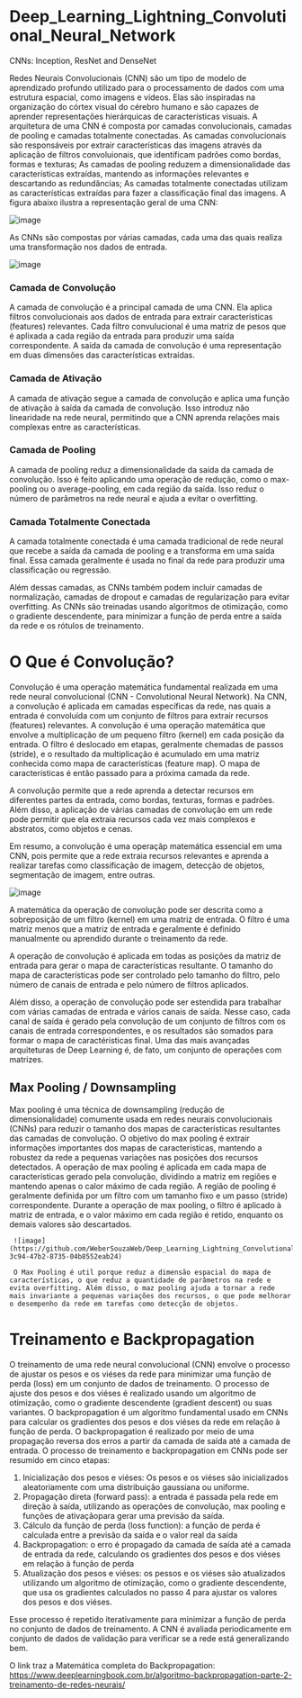 # Deep_Learning_Lightning_Convolutional_Neural_Network
CNNs: Inception, ResNet and DenseNet

Redes Neurais Convolucionais (CNN) são um tipo de modelo de aprendizado profundo utilizado para o processamento de dados com uma estrutura espacial, como imagens e vídeos. Elas são inspiradas na organização do córtex visual do cérebro humano e são capazes de aprender representações hierárquicas de características visuais.
A arquitetura de uma CNN é composta por camadas convolucionais, camadas de pooling e camadas totalmente conectadas. As camadas convolucionais são responsáveis por extrair características das imagens através da aplicação de filtros convoluionais, que identificam padrões como bordas, formas e texturas; As camadas de pooling reduzem a dimensionalidade das características extraídas, mantendo as informações relevantes e descartando as redundâncias; As camadas totalmente conectadas utilizam as características extraídas para fazer a classificação final das imagens. A figura abaixo ilustra a representação geral de uma CNN:

![image](https://github.com/WeberSouzaWeb/Deep_Learning_Lightning_Convolutional_Neural_Network/assets/107212929/8843294e-21e0-4419-b87c-8306e9c42634)

As CNNs são compostas por várias camadas, cada uma das quais realiza uma transformação nos dados de entrada.


![image](https://github.com/WeberSouzaWeb/Deep_Learning_Lightning_Convolutional_Neural_Network/assets/107212929/fa9b5407-6c6a-44c3-9f83-40a6253fd46a)

### Camada de Convolução
  A camada de convolução é a principal camada de uma CNN. Ela aplica filtros convolucionais aos dados de entrada para extrair características (features) relevantes. Cada filtro convulucional é uma matriz de pesos que é aplixada a cada região da entrada para produzir uma saída correspondente. A saída da camada de convolução é uma representação em duas dimensões das características extraídas.

### Camada de Ativação
  A camada de ativação segue a camada de convolução e aplica uma função de ativação à saída da camada de convolução. Isso introduz não linearidade na rede neural, permitindo que a CNN aprenda relações mais complexas entre as características.

### Camada de Pooling
  A camada de pooling reduz a dimensionalidade da saída da camada de convolução. Isso é feito aplicando uma operação de redução, como o max-pooling ou o average-pooling, em cada região da saída. Isso reduz o número de parâmetros na rede neural e ajuda a evitar o overfitting.

### Camada Totalmente Conectada
  A camada totalmente conectada é uma camada tradicional de rede neural que recebe a saída da camada de pooling e a transforma em uma saída final. Essa camada geralmente é usada no final da rede para produzir uma classificação ou regressão.

  Além dessas camadas, as CNNs também podem incluir camadas de normalização, camadas de dropout e camadas de regularização para evitar overfitting. As CNNs são treinadas usando algoritmos de otimização, como o gradiente descendente, para minimizar a função de perda entre a saída da rede e os rótulos de treinamento.


# O Que é Convolução?
Convolução é uma operação matemática fundamental realizada em uma rede neural convolucional (CNN - Convolutional Neural Network). Na CNN, a convolução é aplicada em camadas específicas da rede, nas quais a entrada é convoluída com um conjunto de filtros para extrair recursos (features) relevantes. 
A convolução é uma operação matemática que envolve a multiplicação de um pequeno filtro (kernel) em cada posição da entrada. O filtro é deslocado em etapas, geralmente chemadas de passos (stride), e o resultado da multiplicação é acumulado em uma matriz conhecida como mapa de características (feature map). O mapa de características é então passado para a próxima camada da rede.

A convolução permite que a rede aprenda a detectar recursos em diferentes partes da entrada, como bordas, texturas, formas e padrões. Além disso, a aplicação de várias camadas de convolução em um rede pode permitir que ela extraia recursos cada vez mais complexos e abstratos, como objetos e cenas.

Em resumo, a convolução é uma operaçãp matemática essencial em uma CNN, pois permite que a rede extraia recursos relevantes e aprenda a realizar tarefas como classificação de imagem, detecção de objetos, segmentação de imagem, entre outras.

![image](https://github.com/WeberSouzaWeb/Deep_Learning_Lightning_Convolutional_Neural_Network/assets/107212929/c4b10081-4734-4660-ac13-d47104ec099f)

A matemática da operação de convolução pode ser descrita como a sobreposição de um filtro (kernel) em uma matriz de entrada. O filtro é uma matriz menos que a matriz de entrada e geralmente é definido manualmente ou aprendido durante o treinamento da rede.

  A operação de convolução é aplicada em todas as posições da matriz de entrada para gerar o mapa de características resultante. O tamanho do mapa de características pode ser controlado pelo tamanho do filtro, pelo número de canais de entrada e pelo número de filtros aplicados. 

  Além disso, a operação de convolução pode ser estendida para trabalhar com várias camadas de entrada e vários canais de saída. Nesse caso, cada canal de saída é gerado pela convolução de um conjunto de filtros com os canais de entrada correspondentes, e os resultados são somados para formar o mapa de caractéristicas final. Uma das mais avançadas arquiteturas de Deep Learning é, de fato, um conjunto de operações com matrizes.

## Max Pooling / Downsampling
 Max pooling é uma técnica de downsampling (redução de dimensionalidade) comumente usada em redes neurais convolucionais (CNNs) para reduzir o tamanho dos mapas de características resultantes das camadas de convolução. O objetivo do max pooling é extrair informações importantes dos mapas de características, mantendo a robustez da rede a pequenas variações nas posições dos recursos detectados.
  A operação de max pooling é aplicada em cada mapa de características gerado pela convolução, dividindo a matriz em regiões e mantendo apenas o calor máximo de cada região. A região de pooling é geralmente definida por um filtro com um tamanho fixo e um passo (stride) correspondente. Durante a operação de max pooling, o filtro é aplicado à matriz de entrada, e o valor máximo em cada região é retido, enquanto os demais valores são descartados.

     ![image](https://github.com/WeberSouzaWeb/Deep_Learning_Lightning_Convolutional_Neural_Network/assets/107212929/43f60607-3c94-47b2-8735-04b8552eab24)

     O Max Pooling é util porque reduz a dimensão espacial do mapa de características, o que reduz a quantidade de parâmetros na rede e evita overfitting. Além disso, o maz pooling ajuda a tornar a rede mais invariante a pequenas variações dos recursos, o que pode melhorar o desempenho da rede em tarefas como detecção de objetos.

# Treinamento e Backpropagation
  O treinamento de uma rede neural convolucional (CNN) envolve o processo de ajustar os pesos e os viéses da rede para minimizar uma função de perda (loss) em um conjunto de dados de treinamento. O processo de ajuste dos pesos e dos viéses é realizado usando um algoritmo de otimização, como o gradiente descendente (gradient descent) ou suas variantes.
  O backpropagation é um algoritmo fundamental usado em CNNs para calcular os gradientes dos pesos e dos viéses da rede em relação à função de perda. O backpropagation é realizado por meio de uma propagação reversa dos erros a partir da camada de saída até a camada de entrada.
  O processo de treinamento e backpropagation em CNNs pode ser resumido em cinco etapas:
  1. Inicialização dos pesos e viéses: Os pesos e os viéses são inicializados aleatoriamente com uma distribuição gaussiana ou uniforme.
  2. Propagação direta (forward pass): a entrada é passada pela rede em direção à saída, utilizando as operações de convolução, max pooling e funções de ativaçãopara gerar uma previsão da saída.
  3. Cálculo da função de perda (loss function): a função de perda é calculada entre a previsão da saída e o valor real da saída
  4. Backpropagation: o erro é propagado da camada de saída até a camada de entrada da rede, calculando os gradientes dos pesos e dos viéses em relação à função de perda
  5. Atualização dos pesos e viéses: os pessos e os viéses são atualizados utilizando um algoritmo de otimização, como o gradiente descendente, que usa os gradientes calculados no passo 4 para ajustar os valores dos pesos e dos viéses.

Esse processo é repetido iterativamente para minimizar a função de perda no conjunto de dados de treinamento. A CNN é avaliada periodicamente em conjunto de dados de validação para verificar se a rede está generalizando bem.

O link traz a Matemática completa do Backpropagation: https://www.deeplearningbook.com.br/algoritmo-backpropagation-parte-2-treinamento-de-redes-neurais/

